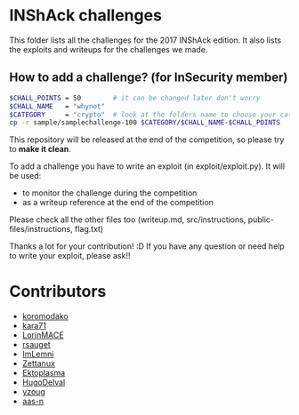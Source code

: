 # INShAck challenges

This folder lists all the challenges for the 2017 INShAck edition. It also lists the exploits and writeups for the challenges we made. 

## How to add a challenge? (for InSecurity member)

```bash
$CHALL_POINTS = 50        # it can be changed later don't worry
$CHALL_NAME   = "whynot"
$CATEGORY     = "crypto"  # look at the folders name to choose your category
cp -r sample/samplechallenge-100 $CATEGORY/$CHALL_NAME-$CHALL_POINTS
```

This repository will be released at the end of the competition, so please try to **make it clean**.

To add a challenge you have to write an exploit (in exploit/exploit.py). It will be used:
* to monitor the challenge during the competition
* as a writeup reference at the end of the competition

Please check all the other files too (writeup.md, src/instructions, public-files/instructions, flag.txt)

Thanks a lot for your contribution! :D
If you have any question or need help to write your exploit, please ask!!


# Contributors

* [koromodako](https://github.com/koromodako)
* [kara71](https://github.com/kara71)
* [LorinMACE](https://github.com/LorinMACE)
* [rsauget](https://github.com/rsauget)
* [ImLemni](https://github.com/ImLemni)
* [Zettanux](https://github.com/Zettanux)
* [Ektoplasma](https://github.com/Ektoplasma)
* [HugoDelval](https://github.com/HugoDelval)
* [yzoug](https://github.com/yzoug)
* [aas-n](https://github.com/aas-n)
